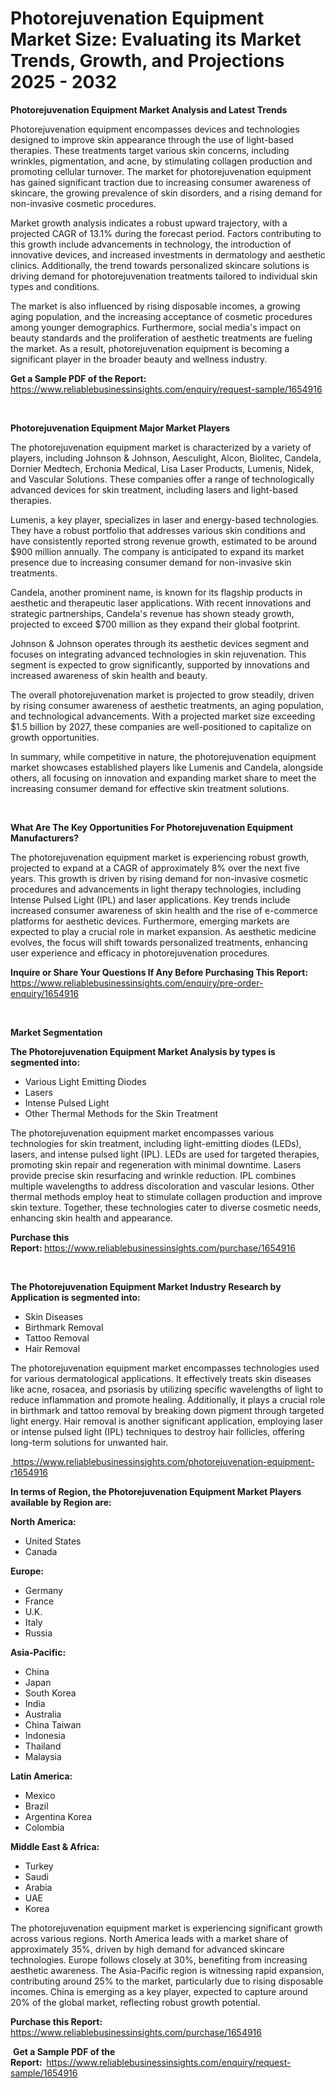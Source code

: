 <p><h1>Photorejuvenation Equipment Market Size: Evaluating its Market Trends, Growth, and Projections 2025 - 2032</h1></p><p><strong>Photorejuvenation Equipment Market Analysis and Latest Trends</strong></p>
<p><p>Photorejuvenation equipment encompasses devices and technologies designed to improve skin appearance through the use of light-based therapies. These treatments target various skin concerns, including wrinkles, pigmentation, and acne, by stimulating collagen production and promoting cellular turnover. The market for photorejuvenation equipment has gained significant traction due to increasing consumer awareness of skincare, the growing prevalence of skin disorders, and a rising demand for non-invasive cosmetic procedures.</p><p>Market growth analysis indicates a robust upward trajectory, with a projected CAGR of 13.1% during the forecast period. Factors contributing to this growth include advancements in technology, the introduction of innovative devices, and increased investments in dermatology and aesthetic clinics. Additionally, the trend towards personalized skincare solutions is driving demand for photorejuvenation treatments tailored to individual skin types and conditions.</p><p>The market is also influenced by rising disposable incomes, a growing aging population, and the increasing acceptance of cosmetic procedures among younger demographics. Furthermore, social media's impact on beauty standards and the proliferation of aesthetic treatments are fueling the market. As a result, photorejuvenation equipment is becoming a significant player in the broader beauty and wellness industry.</p></p>
<p><strong>Get a Sample PDF of the Report:&nbsp;</strong> <a href="https://www.reliablebusinessinsights.com/enquiry/request-sample/1654916?utm_campaign=3432&utm_medium=2&utm_source=Github&utm_content=ia&utm_term=16042025&utm_id=photorejuvenation-equipment">https://www.reliablebusinessinsights.com/enquiry/request-sample/1654916</a></p>
<p>&nbsp;</p>
<p><strong>Photorejuvenation Equipment Major Market Players</strong></p>
<p><p>The photorejuvenation equipment market is characterized by a variety of players, including Johnson & Johnson, Aesculight, Alcon, Biolitec, Candela, Dornier Medtech, Erchonia Medical, Lisa Laser Products, Lumenis, Nidek, and Vascular Solutions. These companies offer a range of technologically advanced devices for skin treatment, including lasers and light-based therapies.</p><p>Lumenis, a key player, specializes in laser and energy-based technologies. They have a robust portfolio that addresses various skin conditions and have consistently reported strong revenue growth, estimated to be around $900 million annually. The company is anticipated to expand its market presence due to increasing consumer demand for non-invasive skin treatments.</p><p>Candela, another prominent name, is known for its flagship products in aesthetic and therapeutic laser applications. With recent innovations and strategic partnerships, Candela's revenue has shown steady growth, projected to exceed $700 million as they expand their global footprint.</p><p>Johnson & Johnson operates through its aesthetic devices segment and focuses on integrating advanced technologies in skin rejuvenation. This segment is expected to grow significantly, supported by innovations and increased awareness of skin health and beauty.</p><p>The overall photorejuvenation market is projected to grow steadily, driven by rising consumer awareness of aesthetic treatments, an aging population, and technological advancements. With a projected market size exceeding $1.5 billion by 2027, these companies are well-positioned to capitalize on growth opportunities.</p><p>In summary, while competitive in nature, the photorejuvenation equipment market showcases established players like Lumenis and Candela, alongside others, all focusing on innovation and expanding market share to meet the increasing consumer demand for effective skin treatment solutions.</p></p>
<p>&nbsp;</p>
<p><strong>What Are The Key Opportunities For Photorejuvenation Equipment Manufacturers?</strong></p>
<p><p>The photorejuvenation equipment market is experiencing robust growth, projected to expand at a CAGR of approximately 8% over the next five years. This growth is driven by rising demand for non-invasive cosmetic procedures and advancements in light therapy technologies, including Intense Pulsed Light (IPL) and laser applications. Key trends include increased consumer awareness of skin health and the rise of e-commerce platforms for aesthetic devices. Furthermore, emerging markets are expected to play a crucial role in market expansion. As aesthetic medicine evolves, the focus will shift towards personalized treatments, enhancing user experience and efficacy in photorejuvenation procedures.</p></p>
<p><strong>Inquire or Share Your Questions If Any Before Purchasing This Report:</strong> <a href="https://www.reliablebusinessinsights.com/enquiry/pre-order-enquiry/1654916?utm_campaign=3432&utm_medium=2&utm_source=Github&utm_content=ia&utm_term=16042025&utm_id=photorejuvenation-equipment">https://www.reliablebusinessinsights.com/enquiry/pre-order-enquiry/1654916</a></p>
<p>&nbsp;</p>
<p><strong>Market Segmentation</strong></p>
<p><strong>The Photorejuvenation Equipment Market Analysis by types is segmented into:</strong></p>
<p><ul><li>Various Light Emitting Diodes</li><li>Lasers</li><li>Intense Pulsed Light</li><li>Other Thermal Methods for the Skin Treatment</li></ul></p>
<p><p>The photorejuvenation equipment market encompasses various technologies for skin treatment, including light-emitting diodes (LEDs), lasers, and intense pulsed light (IPL). LEDs are used for targeted therapies, promoting skin repair and regeneration with minimal downtime. Lasers provide precise skin resurfacing and wrinkle reduction. IPL combines multiple wavelengths to address discoloration and vascular lesions. Other thermal methods employ heat to stimulate collagen production and improve skin texture. Together, these technologies cater to diverse cosmetic needs, enhancing skin health and appearance.</p></p>
<p><strong>Purchase this Report:&nbsp;</strong><a href="https://www.reliablebusinessinsights.com/purchase/1654916?utm_campaign=3432&utm_medium=2&utm_source=Github&utm_content=ia&utm_term=16042025&utm_id=photorejuvenation-equipment">https://www.reliablebusinessinsights.com/purchase/1654916</a></p>
<p>&nbsp;</p>
<p><strong>The Photorejuvenation Equipment Market Industry Research by Application is segmented into:</strong></p>
<p><ul><li>Skin Diseases</li><li>Birthmark Removal</li><li>Tattoo Removal</li><li>Hair Removal</li></ul></p>
<p><p>The photorejuvenation equipment market encompasses technologies used for various dermatological applications. It effectively treats skin diseases like acne, rosacea, and psoriasis by utilizing specific wavelengths of light to reduce inflammation and promote healing. Additionally, it plays a crucial role in birthmark and tattoo removal by breaking down pigment through targeted light energy. Hair removal is another significant application, employing laser or intense pulsed light (IPL) techniques to destroy hair follicles, offering long-term solutions for unwanted hair.</p></p>
<p><a href="https://www.reliablebusinessinsights.com/photorejuvenation-equipment-r1654916?utm_campaign=3432&utm_medium=2&utm_source=Github&utm_content=ia&utm_term=16042025&utm_id=photorejuvenation-equipment">&nbsp;https://www.reliablebusinessinsights.com/photorejuvenation-equipment-r1654916</a></p>
<p><strong>In terms of Region, the Photorejuvenation Equipment Market Players available by Region are:</strong></p>
<p>
    <p> <strong> North America: </strong>
        <ul>
            <li>United States</li>
            <li>Canada</li>
        </ul>
        </p> 
    <p> <strong> Europe: </strong>
        <ul>
            <li>Germany</li>
            <li>France</li>
            <li>U.K.</li>
            <li>Italy</li>
            <li>Russia</li>
        </ul>
        </p> 
    <p> <strong> Asia-Pacific: </strong>
        <ul>
            <li>China</li>
            <li>Japan</li>
            <li>South Korea</li>
            <li>India</li>
            <li>Australia</li>
            <li>China Taiwan</li>
            <li>Indonesia</li>
            <li>Thailand</li>
            <li>Malaysia</li>
        </ul>
        </p> 
    <p> <strong> Latin America: </strong>
        <ul>
            <li>Mexico</li>
            <li>Brazil</li>
            <li>Argentina Korea</li>
            <li>Colombia</li>
        </ul>
        </p> 
    <p> <strong> Middle East & Africa: </strong>
        <ul>
            <li>Turkey</li>
            <li>Saudi</li>
            <li>Arabia</li>
            <li>UAE</li>
            <li>Korea</li>
        </ul>
    </p>
    </p>
<p><p>The photorejuvenation equipment market is experiencing significant growth across various regions. North America leads with a market share of approximately 35%, driven by high demand for advanced skincare technologies. Europe follows closely at 30%, benefiting from increasing aesthetic awareness. The Asia-Pacific region is witnessing rapid expansion, contributing around 25% to the market, particularly due to rising disposable incomes. China is emerging as a key player, expected to capture around 20% of the global market, reflecting robust growth potential.</p></p>
<p><strong>Purchase this Report: </strong><a href="https://www.reliablebusinessinsights.com/purchase/1654916?utm_campaign=3432&utm_medium=2&utm_source=Github&utm_content=ia&utm_term=16042025&utm_id=photorejuvenation-equipment">https://www.reliablebusinessinsights.com/purchase/1654916</a></p>
<p>&nbsp;<strong>Get a Sample PDF of the Report:&nbsp;&nbsp;</strong><a href="https://www.reliablebusinessinsights.com/enquiry/request-sample/1654916?utm_campaign=3432&utm_medium=2&utm_source=Github&utm_content=ia&utm_term=16042025&utm_id=photorejuvenation-equipment">https://www.reliablebusinessinsights.com/enquiry/request-sample/1654916</a></p>
<p><strong></strong></p>
<p><p></p><p></p><p></p></p>
